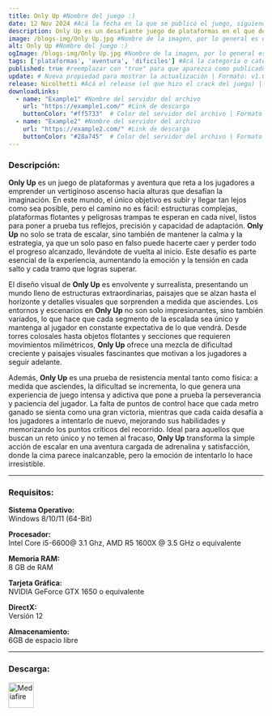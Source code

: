 ```yaml
---
title: Only Up #Nombre del juego :)
date: 12 Nov 2024 #Acá la fecha en la que se publicó el juego, siguiendo este formato: Dia "30", Mes "Oct", Año "2024" = como debe quedar: 30 Oct 2024
description: Only Up es un desafiante juego de plataformas en el que deberás escalar hasta alturas impresionantes, superando obstáculos y tomando decisiones rápidas para evitar caer. Con cada nivel, la dificultad aumenta, poniendo a prueba tu precisión y reflejos. ¿Hasta dónde podrás llegar sin caer? #Acá una mini descripción del juego
image: /blogs-img/Only Up.jpg #Nombre de la imagen, por lo general es exactamente el mismo nombre que el juego excluyendo lo ":" (Dos puntos)
alt: Only Up #Nombre del juego :)
ogImage: /blogs-img/Only Up.jpg #Nombre de la imagen, por lo general es exactamente el mismo nombre que el juego excluyendo lo ":" (Dos puntos)
tags: ['plataformas', 'aventura', 'dificiles'] #Acá la categoría o categorías del juego, si es más de una se coloca en este formato: ['categoría1', 'categoría2']
published: true #reemplazar con "true" para que aparezca como publicado
update: # Nueva propiedad para mostrar la actualización | Formato: v1.0.0
release: Nicolhetti #Acá el release (el que hizo el crack del juego) | Formato: Nicolhetti
downloadLinks:
  - name: "Example1" #Nombre del servidor del archivo
    url: "https://example1.com/" #Link de descarga
    buttonColor: "#ff5733"  # Color del servidor del archivo | Formato hexadecimal | MediaFire: #0171F0 | Buzzheavier: #FF6600 |
  - name: "Example2" #Nombre del servidor del archivo
    url: "https://example2.com/" #Link de descarga
    buttonColor: "#28a745"  # Color del servidor del archivo | Formato hexadecimal | MediaFire: #0171F0 | Buzzheavier: #FF6600 |
---
```


<!--En VSCode seleccionando una palabra, por ejemplo: "Only Up" y apretando Ctrl+F2 se seleccionan todas las palabras iguales-->

### Descripción:
**Only Up** es un juego de plataformas y aventura que reta a los jugadores a emprender un vertiginoso ascenso hacia alturas que desafían la imaginación. En este mundo, el único objetivo es subir y llegar tan lejos como sea posible, pero el camino no es fácil: estructuras complejas, plataformas flotantes y peligrosas trampas te esperan en cada nivel, listos para poner a prueba tus reflejos, precisión y capacidad de adaptación. **Only Up** no solo se trata de escalar, sino también de mantener la calma y la estrategia, ya que un solo paso en falso puede hacerte caer y perder todo el progreso alcanzado, llevándote de vuelta al inicio. Este desafío es parte esencial de la experiencia, aumentando la emoción y la tensión en cada salto y cada tramo que logras superar.

El diseño visual de **Only Up** es envolvente y surrealista, presentando un mundo lleno de estructuras extraordinarias, paisajes que se alzan hasta el horizonte y detalles visuales que sorprenden a medida que asciendes. Los entornos y escenarios en **Only Up** no son solo impresionantes, sino también variados, lo que hace que cada segmento de la escalada sea único y mantenga al jugador en constante expectativa de lo que vendrá. Desde torres colosales hasta objetos flotantes y secciones que requieren movimientos milimétricos, **Only Up** ofrece una mezcla de dificultad creciente y paisajes visuales fascinantes que motivan a los jugadores a seguir adelante.

Además, **Only Up** es una prueba de resistencia mental tanto como física: a medida que asciendes, la dificultad se incrementa, lo que genera una experiencia de juego intensa y adictiva que pone a prueba la perseverancia y paciencia del jugador. La falta de puntos de control hace que cada metro ganado se sienta como una gran victoria, mientras que cada caída desafía a los jugadores a intentarlo de nuevo, mejorando sus habilidades y memorizando los puntos críticos del recorrido. Ideal para aquellos que buscan un reto único y no temen al fracaso, **Only Up** transforma la simple acción de escalar en una aventura cargada de adrenalina y satisfacción, donde la cima parece inalcanzable, pero la emoción de intentarlo lo hace irresistible.
<!--Prompt para Chat-GPT: Hazme una descripción para el juego "Only Up" y cada que menciones "Only Up" ponlo en negrita -->

---

### Requisitos:
**Sistema Operativo:**  
Windows 8/10/11 (64-Bit)

**Procesador:**  
Intel Core i5-6600@ 3.1 Ghz, AMD R5 1600X @ 3.5 GHz o equivalente

**Memoria RAM:**  
8 GB de RAM

**Tarjeta Gráfica:**  
NVIDIA GeForce GTX 1650 o equivalente

**DirectX:**  
Versión 12

**Almacenamiento:**  
6GB de espacio libre

<!--Si falta o sobra un requisito se quita o se agrega manteniendo el mismo formato-->

---

### Descarga:

[<img src="https://gist.github.com/cxmeel/0dbc95191f239b631c3874f4ccf114e2/raw/download.svg" alt="Mediafire" height="50" />](https://www.mediafire.com/file/23gma8y4fh35lu7/Only_UP.zip/file)

<!-- # se debe reemplazar por el link de descarga-->

<!--NOMBRE-DEL-SERVICIO se debe reemplazar por el servicio donde está subido el juego-->